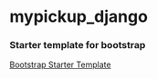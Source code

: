 # mypickup_django


### Starter template for bootstrap
[Bootstrap Starter Template](https://getbootstrap.com/docs/4.0/getting-started/introduction/#starter-template)